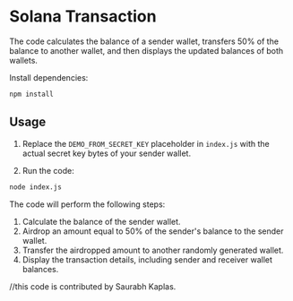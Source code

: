 # Solana Transaction
The code calculates the balance of a sender wallet, transfers 50% of the balance to another wallet, and then displays the updated balances of both wallets.

 Install dependencies:

```bash
npm install
```

## Usage

1. Replace the `DEMO_FROM_SECRET_KEY` placeholder in `index.js` with the actual secret key bytes of your sender wallet.

2. Run the code:

```bash
node index.js
```

The code will perform the following steps:

1. Calculate the balance of the sender wallet.
2. Airdrop an amount equal to 50% of the sender's balance to the sender wallet.
3. Transfer the airdropped amount to another randomly generated wallet.
4. Display the transaction details, including sender and receiver wallet balances.

//this code is contributed by Saurabh Kaplas.

